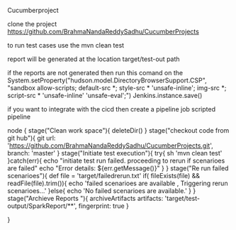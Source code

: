  Cucumberproject 

 clone the project
https://github.com/BrahmaNandaReddySadhu/CucumberProjects

 to run test cases use the 
mvn clean test

 report will be generated at the location target/test-out path


if the reports are not generated then run this comand on the 
System.setProperty("hudson.model.DirectoryBrowserSupport.CSP", "sandbox allow-scripts; default-src *; style-src * 'unsafe-inline'; img-src *; script-src * 'unsafe-inline' 'unsafe-eval';")
Jenkins.instance.save()




if you want to integrate with the cicd then create a pipeline job 
scripted pipeline




node {
    stage("Clean work space"){
        deleteDir()
    }
    stage("checkout code from git hub"){
        git url: 'https://github.com/BrahmaNandaReddySadhu/CucumberProjects.git',
        branch: 'master' 
    }
    stage("Initiate test execution"){
        try{
            sh 'mvn clean test'
        }catch(err){
            echo "initiate test run failed. proceeding to rerun if scenarioes are failed"
              echo "Error details: ${err.getMessage()}"
        }
    }
    stage("Re run failed scenarioes"){
        def file = 'target/failedrerun.txt'
        if( fileExists(file) && readFile(file).trim()){
        echo 'failed scenarioes are available , Triggering rerun scenarioes...'
        }else{
            echo 'No failed scenarioes are available.'
        }
    }
    stage("Archieve Reports "){
            archiveArtifacts artifacts: 'target/test-output/SparkReport/**', fingerprint: true
    }
    
    
}
